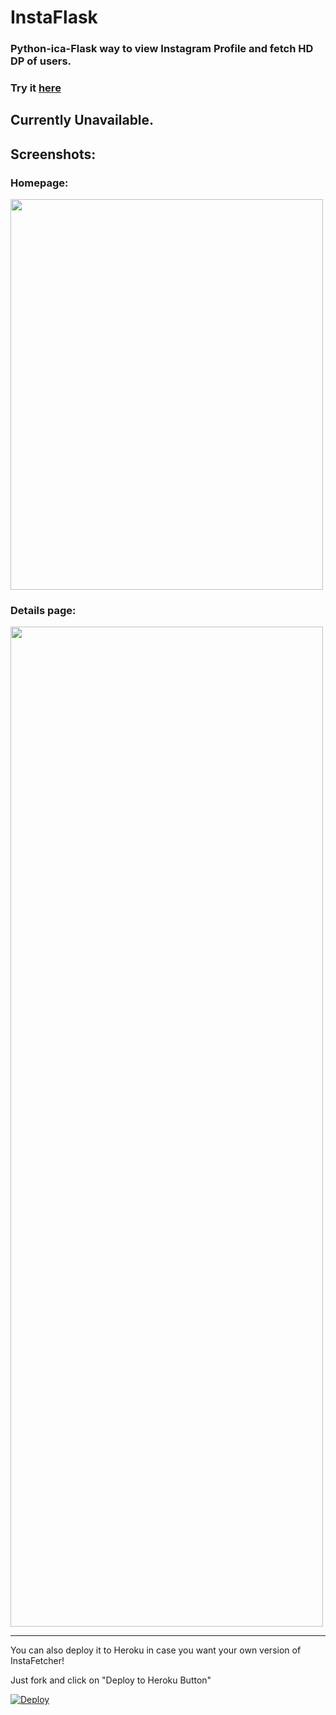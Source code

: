 # InstaFlask
### Python-ica-Flask way to view Instagram Profile and fetch HD DP of users.
### Try it [here](https://instaflask.pythonanywhere.com/)
## Currently Unavailable. 
## Screenshots:

### Homepage: 
<img src="https://tinyimg.io/i/Mya0Vxr.jpg" height="625" width="500">

### Details page: 
<img src="https://tinyimg.io/i/bPeUZu1.jpg" height="1600" width="500">

--------------------
You can also deploy it to Heroku in case you want your own version of InstaFetcher!

Just fork and click on "Deploy to Heroku Button"

[![Deploy](https://www.herokucdn.com/deploy/button.svg)](https://heroku.com/deploy?template=https://github.com/cyberboysumanjay/instaflask/tree/master)

